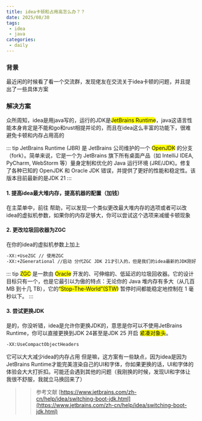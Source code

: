 ```yaml
---
title: idea卡顿和占用高怎么办？？
date: 2025/08/30
tags:
 - idea
 - java
categories:
 - daily
---
```


### 背景
最近闲的时候看了看一个交流群，发现佬友在交流关于idea卡顿的问题，并且提出了一些具体方案

### 解决方案
众所周知，idea是用java写的，运行的JDK是<span class="markdown-word-wrap">JetBrains Runtime</span>，java这语言性能本身肯定是不能和go和rust相提并论的，而且在idea这么丰富的功能下，很难避免卡顿和内存占用高的

::: tip
JetBrains Runtime (JBR) 是 JetBrains 公司维护的一个 <span class="markdown-word-wrap"> OpenJDK</span> 的分支（fork）。简单来说，它是一个为 JetBrains 旗下所有桌面产品（如 IntelliJ IDEA, PyCharm, WebStorm 等）量身定制和优化的 Java 运行环境 (JRE/JDK)。修复了各种已知的 OpenJDK 和 Oracle JDK 错误，并提供了更好的性能和稳定性。该版本目前最新的是JDK 21 
:::

#### 1. 提高idea最大堆内存，提高机器的配置（加钱）
在主菜单中，前往 帮助，可以发现一个类似更改最大堆内存的选项或者可以改idea的虚拟机参数，如果你的内存足够大，你可以尝试这个选项来减缓卡顿现象

#### 2. 更改垃圾回收器为ZGC
在你的idea的虚拟机参数上加上
```bash
-XX:+UseZGC // 使用ZGC
-XX:+ZGenerational //启动 分代ZGC JDK 21才引入的，但是我们的idea最新的JDK刚好是JDK 21
```

::: tip
<span class='markdown-word-wrap'>ZGC</span> 是一款由 <span class="markdown-word-wrap">Oracle</span> 开发的、可伸缩的、低延迟的垃圾回收器。它的设计目标只有一个，也是它最引以为傲的特点：无论你的 Java 堆内存有多大（从几百 MB 到十几 TB），它的<span class="markdown-word-wrap">“Stop-The-World”(STW)</span> 暂停时间都能稳定地控制在 1 毫秒以下。
:::

#### 3. 尝试更换JDK
是的，你没听错，idea是允许你更换JDK的，意思是你可以不使用JetBrains Runtime，你可以直接更换到JDK 24甚至是JDK 25 开启
<span class="markdown-word-wrap">紧凑对象头</span>。

```bash
-XX:UseCompactObjectHeaders
```

它可以大大减少idea的内存占用
但是嘛，这方案有一些缺点，因为idea是因为JetBrains Runtime才能完美渲染自己的UI和字体，你如果更换的话，UI和字体的体验会大大打折扣。可能还会遇到其他的问题（我刚换的时候，发现UI和字体让我很不舒服，我就立马换回来了）


>> 参考文献 [https://www.jetbrains.com/zh-cn/help/idea/switching-boot-jdk.html](https://www.jetbrains.com/zh-cn/help/idea/switching-boot-jdk.html)

<style>
.markdown-word-wrap {
    background-color: yellow;
    border-radius: 15px;
}

.dark .markdown-word-wrap {
    background-color: #2e2e2e;
    color: #ffffff;
}
</style>